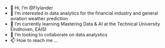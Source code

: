 - 👋 Hi, I’m @Flylander
- 👀 I’m interested in data analytics for the financial industry and general aviation weather prediction
- 🌱 I’m currently learning Mastering Data & AI at the Technical University Eindhoven, EAISI
- 💞️ I’m looking to collaborate on data analystics
- 📫 How to reach me ...


<!---
Flylander/Flylander is a ✨ special ✨ repository because its `README.md` (this file) appears on your GitHub profile.
You can click the Preview link to take a look at your changes.
--->
